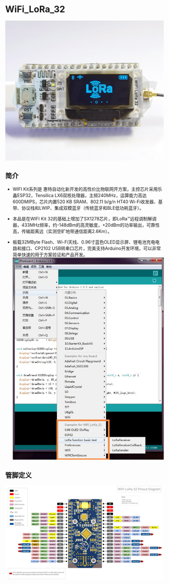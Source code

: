 # WiFi_LoRa_32
![](./pic/Board.jpg)
## 简介
- WIFI Kit系列是 惠特自动化新开发的高性价比物联网开方案，主控芯片采用乐鑫ESP32，Tensilica LX6双核处理器，主频240MHz，运算能力高达600DMIPS，芯片内置520 KB SRAM、802.11 b/g/n HT40 Wi-Fi收发器、基带、协议栈和LWIP、集成双模蓝牙（传统蓝牙和BLE低功耗蓝牙）。

- 本品是在WIFI Kit 32的基础上增加了SX1278芯片，即LoRa™远程调制解调器，433MHz频率，约-148dBm的高灵敏度，+20dBm的功率输出，可靠性高，传输距离远（实测空旷地带通信距离2.6Km）。

- 板载32MByte Flash、Wi-Fi天线、0.96寸蓝色OLED显示屏、锂电池充电电路和接口、CP2102 USB转串口芯片，完美支持Arduino开发环境，可以非常简单快速的用于方案验证和产品开发。
![](./pic/IDE.jpg)    

## 管脚定义
![](./pic/Pin.jpg)
